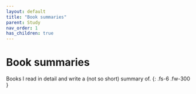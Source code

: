 ```yaml
---
layout: default
title: "Book summaries"
parent: Study
nav_order: 1
has_children: true
---
```



# Book summaries

Books I read in detail and write a (not so short) summary of.
{: .fs-6 .fw-300 }